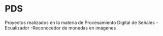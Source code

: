 # PDS
Proyectos realizados en la materia de Procesamiento Digital de Señales
-Ecualizador 
-Reconocedor de monedas en imágenes
